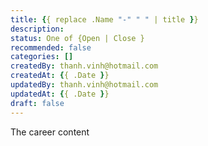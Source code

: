 ```yaml
---
title: {{ replace .Name "-" " " | title }}
description:
status: One of {Open | Close }
recommended: false
categories: []
createdBy: thanh.vinh@hotmail.com
createdAt: {{ .Date }}
updatedBy: thanh.vinh@hotmail.com
updatedAt: {{ .Date }}
draft: false
---
```


The career content
